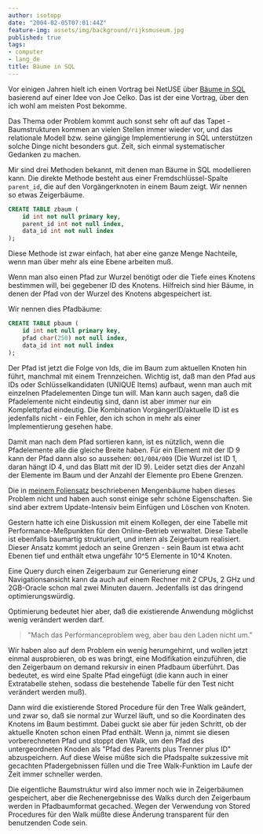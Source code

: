 ```yaml
---
author: isotopp
date: "2004-02-05T07:01:44Z"
feature-img: assets/img/background/rijksmuseum.jpg
published: true
tags:
- computer
- lang_de
title: Bäume in SQL
---
```


Vor einigen Jahren hielt ich einen Vortrag bei NetUSE über 
[Bäume in SQL](http://koehntopp.de/kris/artikel/sql-self-references/)
basierend auf einer Idee von Joe Celko. 
Das ist der eine Vortrag, über den ich wohl am meisten Post bekomme.

Das Thema oder Problem kommt auch sonst sehr oft auf das Tapet - Baumstrukturen kommen an vielen Stellen immer wieder vor, und das relationale Modell bzw. seine gängige Implementierung in SQL unterstützen solche Dinge nicht besonders gut. 
Zeit, sich einmal systematischer Gedanken zu machen.

Mir sind drei Methoden bekannt, mit denen man Bäume in SQL modellieren kann. 
Die direkte Methode besteht aus einer Fremdschlüssel-Spalte `parent_id`, die auf den Vorgängerknoten in einem Baum zeigt. 
Wir nennen so etwas Zeigerbäume. 

```sql
CREATE TABLE zbaum (
    id int not null primary key,
    parent_id int not null index,
    data_id int not null index
);
```

Diese Methode ist zwar einfach, hat aber eine ganze Menge Nachteile, wenn man über mehr als eine Ebene arbeiten muß.

Wenn man also einen Pfad zur Wurzel benötigt oder die Tiefe eines Knotens bestimmen will, bei gegebener ID des Knotens.
Hilfreich sind hier Bäume, in denen der Pfad von der Wurzel des Knotens abgespeichert ist.

Wir nennen dies Pfadbäume:

```sql
CREATE TABLE pbaum (
    id int not null primary key,
    pfad char(250) not null index,
    data_id int not null index
);
```

Der Pfad ist jetzt die Folge von Ids, die im Baum zum aktuellen Knoten hin führt, manchmal mit einem Trennzeichen.
Wichtig ist, daß man den Pfad aus IDs oder Schlüsselkandidaten (UNIQUE Items) aufbaut, wenn man auch mit einzelnen Pfadelementen Dinge tun will.
Man kann auch sagen, daß die Pfadelemente nicht eindeutig sind, dann ist aber immer nur ein Komplettpfad eindeutig.
Die Kombination VorgängerID/aktuelle ID ist es jedenfalls nicht - ein Fehler, den ich schon in mehr als einer Implementierung gesehen habe. 

Damit man nach dem Pfad sortieren kann, ist es nützlich, wenn die Pfadelemente alle die gleiche Breite haben.
Für ein Element mit der ID 9 kann der Pfad dann also so aussehen:
`001/004/009` 
(Die Wurzel ist ID 1, daran hängt ID 4, und das Blatt mit der ID 9).
Leider setzt dies der Anzahl der Elemente im Baum und der Anzahl der Elemente pro Ebene Grenzen.

Die in 
[meinem Foliensatz](http://koehntopp.de/kris/artikel/sql-self-references/) beschriebenen Mengenbäume haben dieses Problem nicht und haben auch sonst einige sehr schöne Eigenschaften. 
Sie sind aber extrem Update-Intensiv beim Einfügen und Löschen von Knoten.

Gestern hatte ich eine Diskussion mit einem Kollegen, der eine Tabelle mit Performance-Meßpunkten für den Online-Betrieb verwaltet. 
Diese Tabelle ist ebenfalls baumartig strukturiert, und intern als Zeigerbaum realisiert.
Dieser Ansatz kommt jedoch an seine Grenzen - sein Baum ist etwa acht Ebenen tief und enthält etwa ungefähr 10^5 Elemente in 10^4 Knoten.

Eine Query durch einen Zeigerbaum zur Generierung einer Navigationsansicht kann da auch auf einem Rechner mit 2 CPUs, 2 GHz und 2GB-Oracle schon mal zwei Minuten dauern.
Jedenfalls ist das dringend optimierungswürdig.

Optimierung bedeutet hier aber, daß die existierende Anwendung möglichst wenig verändert werden darf. 

> "Mach das Performanceproblem weg, aber bau den Laden nicht um."

Wir haben also auf dem Problem ein wenig herumgehirnt, und wollen jetzt einmal ausprobieren, ob es was bringt, eine Modifikation einzuführen, die den Zeigerbaum on demand rekursiv in einen Pfadbaum überführt.
Das bedeutet, es wird eine Spalte Pfad eingefügt (die kann auch in einer Extratabelle stehen, sodass die bestehende Tabelle für den Test nicht verändert werden muß). 

Dann wird die existierende Stored Procedure für den Tree Walk geändert, und zwar so, daß sie normal zur Wurzel läuft, und so die Koordinaten des Knotens im Baum bestimmt.
Dabei guckt sie aber für jeden Schritt, ob der aktuelle Knoten schon einen Pfad enthält. 
Wenn ja, nimmt sie diesen vorberechneten Pfad und stoppt den Walk, um den Pfad des untergeordneten Knoden als "Pfad des Parents plus Trenner plus ID" abzuspeichern.
Auf diese Weise müßte sich die Pfadspalte sukzessive mit gecachten Pfadergebnissen füllen und die Tree Walk-Funktion im Laufe der Zeit immer schneller werden.

Die eigentliche Baumstruktur wird also immer noch wie in Zeigerbäumen gespeichert, aber die Rechenergebnisse des Walks durch den Zeigerbaum werden in Pfadbaumformat gecached.
Wegen der Verwendung von Stored Procedures für den Walk müßte diese Änderung transparent für den benutzenden Code sein.
